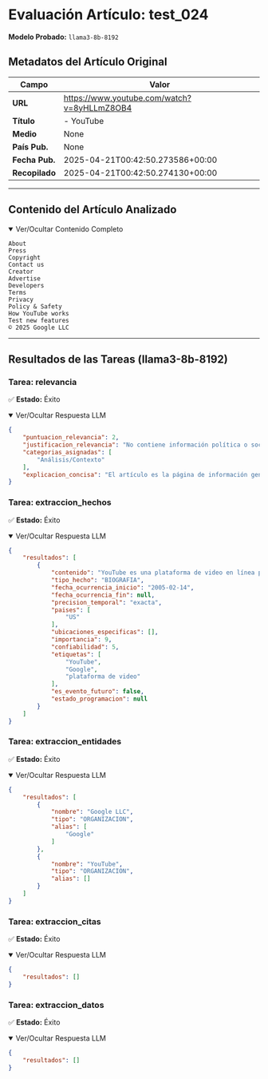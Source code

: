 # Evaluación Artículo: test_024
**Modelo Probado:** `llama3-8b-8192`

## Metadatos del Artículo Original

| Campo          | Valor                                      |
|----------------|--------------------------------------------|
| **URL**        | https://www.youtube.com/watch?v=8yHLLmZ8OB4           |
| **Título**     | - YouTube       |
| **Medio**      | None         |
| **País Pub.**  | None |
| **Fecha Pub.** | 2025-04-21T00:42:50.273586+00:00 |
| **Recopilado** | 2025-04-21T00:42:50.274130+00:00 |

---

## Contenido del Artículo Analizado

<details open>
<summary>Ver/Ocultar Contenido Completo</summary>

```text
About
Press
Copyright
Contact us
Creator
Advertise
Developers
Terms
Privacy
Policy & Safety
How YouTube works
Test new features
© 2025 Google LLC
```
</details>

---

## Resultados de las Tareas (llama3-8b-8192)

### Tarea: relevancia

✅ **Estado:** Éxito


<details open>
<summary>Ver/Ocultar Respuesta LLM</summary>

```json
{
    "puntuacion_relevancia": 2,
    "justificacion_relevancia": "No contiene información política o social relevante",
    "categorias_asignadas": [
        "Análisis/Contexto"
    ],
    "explicacion_concisa": "El artículo es la página de información general de YouTube, sin contenido político o social relevante"
}
```
</details>


### Tarea: extraccion_hechos

✅ **Estado:** Éxito


<details open>
<summary>Ver/Ocultar Respuesta LLM</summary>

```json
{
    "resultados": [
        {
            "contenido": "YouTube es una plataforma de video en línea propiedad de Google LLC.",
            "tipo_hecho": "BIOGRAFIA",
            "fecha_ocurrencia_inicio": "2005-02-14",
            "fecha_ocurrencia_fin": null,
            "precision_temporal": "exacta",
            "paises": [
                "US"
            ],
            "ubicaciones_especificas": [],
            "importancia": 9,
            "confiabilidad": 5,
            "etiquetas": [
                "YouTube",
                "Google",
                "plataforma de video"
            ],
            "es_evento_futuro": false,
            "estado_programacion": null
        }
    ]
}
```
</details>


### Tarea: extraccion_entidades

✅ **Estado:** Éxito


<details open>
<summary>Ver/Ocultar Respuesta LLM</summary>

```json
{
    "resultados": [
        {
            "nombre": "Google LLC",
            "tipo": "ORGANIZACION",
            "alias": [
                "Google"
            ]
        },
        {
            "nombre": "YouTube",
            "tipo": "ORGANIZACION",
            "alias": []
        }
    ]
}
```
</details>


### Tarea: extraccion_citas

✅ **Estado:** Éxito


<details open>
<summary>Ver/Ocultar Respuesta LLM</summary>

```json
{
    "resultados": []
}
```
</details>


### Tarea: extraccion_datos

✅ **Estado:** Éxito


<details open>
<summary>Ver/Ocultar Respuesta LLM</summary>

```json
{
    "resultados": []
}
```
</details>
